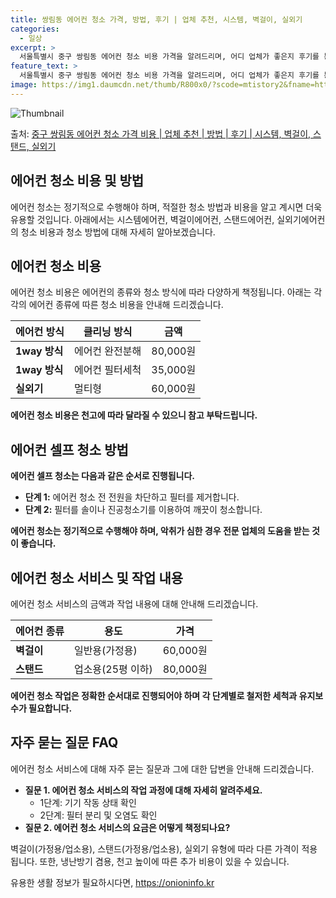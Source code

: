 ```yaml
---
title: 쌍림동 에어컨 청소 가격, 방법, 후기 | 업체 추천, 시스템, 벽걸이, 실외기
categories:
  - 일상
excerpt: >
  서울특별시 중구 쌍림동 에어컨 청소 비용 가격을 알려드리며, 어디 업체가 좋은지 후기를 통해 알아보겠습니다. 현재 글에서는 시스템, 벽걸이, 스탠드, 실외기 각각에 대해 청소 비용이 나와 있으니 참고하시면 되겠습니다. 에어컨 분해 청소 방법 보기 👈 클릭셀프 에어컨 청소 방법 보기👈 클릭중구 쌍림동 에어컨 청소 비용시스템에어컨 방식클리닝방식금액1way 방식에어컨 완전분해80,000원1way 방식에어컨 필터세척35,000원2way 방식에어컨 완전분해90,000원2way 방식에어컨 필터세척35,000원4way 방식에어컨 완전분해120,000원4way 방식에어컨 필터세척35,000원원형방식에어컨 완전분해140,000원원형방식에어컨 필터세척35,000원에어컨 청소 견적 샘플 보기 👈 클릭에어컨 냄새의 원인에어컨..
feature_text: >
  서울특별시 중구 쌍림동 에어컨 청소 비용 가격을 알려드리며, 어디 업체가 좋은지 후기를 통해 알아보겠습니다. 현재 글에서는 시스템, 벽걸이, 스탠드, 실외기 각각에 대해 청소 비용이 나와 있으니 참고하시면 되겠습니다. 에어컨 분해 청소 방법 보기 👈 클릭셀프 에어컨 청소 방법 보기👈 클릭중구 쌍림동 에어컨 청소 비용시스템에어컨 방식클리닝방식금액1way 방식에어컨 완전분해80,000원1way 방식에어컨 필터세척35,000원2way 방식에어컨 완전분해90,000원2way 방식에어컨 필터세척35,000원4way 방식에어컨 완전분해120,000원4way 방식에어컨 필터세척35,000원원형방식에어컨 완전분해140,000원원형방식에어컨 필터세척35,000원에어컨 청소 견적 샘플 보기 👈 클릭에어컨 냄새의 원인에어컨..
image: https://img1.daumcdn.net/thumb/R800x0/?scode=mtistory2&fname=https%3A%2F%2Fblog.kakaocdn.net%2Fdn%2Fb9YbWS%2FbtsHBqcL87o%2FumA3OAm3OI3U9UcAcvGhMk%2Fimg.jpg
---
```


![Thumbnail](https://img1.daumcdn.net/thumb/R800x0/?scode=mtistory2&fname=https%3A%2F%2Fblog.kakaocdn.net%2Fdn%2Fb9YbWS%2FbtsHBqcL87o%2FumA3OAm3OI3U9UcAcvGhMk%2Fimg.jpg)

<p>출처: <a href="https://onioninfo.kr/entry/%EC%A4%91%EA%B5%AC-%EC%8C%8D%EB%A6%BC%EB%8F%99-%EC%97%90%EC%96%B4%EC%BB%A8-%EC%B2%AD%EC%86%8C-%EA%B0%80%EA%B2%A9-%EB%B9%84%EC%9A%A9-%EC%97%85%EC%B2%B4-%EC%B6%94%EC%B2%9C-%EB%B0%A9%EB%B2%95-%ED%9B%84%EA%B8%B0-%EC%8B%9C%EC%8A%A4%ED%85%9C-%EB%B2%BD%EA%B1%B8%EC%9D%B4-%EC%8A%A4%ED%83%A0%EB%93%9C-%EC%8B%A4%EC%99%B8%EA%B8%B0" rel="dofollow">중구 쌍림동 에어컨 청소 가격 비용 | 업체 추천 | 방법 | 후기 | 시스템, 벽걸이, 스탠드, 실외기</a> </p>

## 에어컨 청소 비용 및 방법



에어컨 청소는 정기적으로 수행해야 하며, 적절한 청소 방법과 비용을 알고 계시면 더욱 유용할 것입니다. 아래에서는 시스템에어컨,
벽걸이에어컨, 스탠드에어컨, 실외기에어컨의 청소 비용과 청소 방법에 대해 자세히 알아보겠습니다.

## 에어컨 청소 비용

에어컨 청소 비용은 에어컨의 종류와 청소 방식에 따라 다양하게 책정됩니다. 아래는 각각의 에어컨 종류에 따른 청소 비용을 안내해
드리겠습니다.

에어컨 방식 | 클리닝 방식 | 금액  
---|---|---  
**1way 방식** | 에어컨 완전분해 | 80,000원  
**1way 방식** | 에어컨 필터세척 | 35,000원  
**실외기** | 멀티형 | 60,000원  
  


**에어컨 청소 비용은 천고에 따라 달라질 수 있으니 참고 부탁드립니다.**

## 에어컨 셀프 청소 방법

**에어컨 셀프 청소는 다음과 같은 순서로 진행됩니다.**

  * **단계 1:** 에어컨 청소 전 전원을 차단하고 필터를 제거합니다.
  * **단계 2:** 필터를 솔이나 진공청소기를 이용하여 깨끗이 청소합니다.

**에어컨 청소는 정기적으로 수행해야 하며, 악취가 심한 경우 전문 업체의 도움을 받는 것이 좋습니다.**



## 에어컨 청소 서비스 및 작업 내용

에어컨 청소 서비스의 금액과 작업 내용에 대해 안내해 드리겠습니다.

에어컨 종류 | 용도 | 가격  
---|---|---  
**벽걸이** | 일반용(가정용) | 60,000원  
**스탠드** | 업소용(25평 이하) | 80,000원  
  


**에어컨 청소 작업은 정확한 순서대로 진행되어야 하며 각 단계별로 철저한 세척과 유지보수가 필요합니다.**

## 자주 묻는 질문 FAQ

에어컨 청소 서비스에 대해 자주 묻는 질문과 그에 대한 답변을 안내해 드리겠습니다.

  * **질문 1. 에어컨 청소 서비스의 작업 과정에 대해 자세히 알려주세요.**
    * 1단계: 기기 작동 상태 확인
    * 2단계: 필터 분리 및 오염도 확인
  * **질문 2. 에어컨 청소 서비스의 요금은 어떻게 책정되나요?**

벽걸이(가정용/업소용), 스탠드(가정용/업소용), 실외기 유형에 따라 다른 가격이 적용됩니다. 또한, 냉난방기 겸용, 천고 높이에 따른 추가
비용이 있을 수 있습니다.



 

유용한 생활 정보가 필요하시다면, <a href="https://onioninfo.kr" rel="dofollow">https://onioninfo.kr</a>


